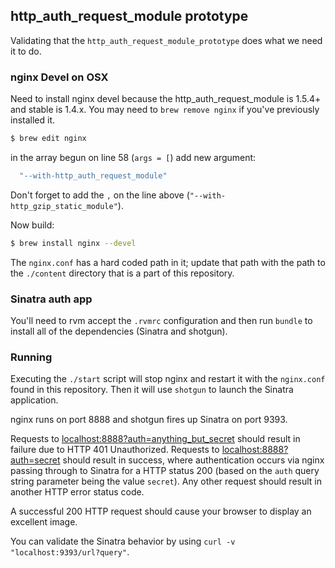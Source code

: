 ## http_auth_request_module prototype

Validating that the `http_auth_request_module_prototype` does what we need it to do.

### nginx Devel on OSX

Need to install nginx devel because the http_auth_request_module is 1.5.4+ and stable is 1.4.x. You may need to `brew remove nginx` if you've previously installed it.

```sh
$ brew edit nginx
```

in the array begun on line 58 (`args = [`) add new argument:

```ruby
  "--with-http_auth_request_module"
```

Don't forget to add the `,` on the line above (`"--with-http_gzip_static_module"`).

Now build:

```sh
$ brew install nginx --devel
```

The `nginx.conf` has a hard coded path in it; update that path with the path to the
`./content` directory that is a part of this repository.

### Sinatra auth app

You'll need to rvm accept the `.rvmrc` configuration and then run `bundle` to install
all of the dependencies (Sinatra and shotgun).

### Running

Executing the `./start` script will stop nginx and restart it with the `nginx.conf` found
in this repository. Then it will use `shotgun` to launch the Sinatra application.

nginx runs on port 8888 and shotgun fires up Sinatra on port 9393.

Requests to [localhost:8888?auth=anything_but_secret](http://localhost:8888?auth=ninja) should result in failure due to HTTP 401 Unauthorized. Requests to [localhost:8888?auth=secret](http://localhost:8888?auth=secret) should result in success, where authentication occurs via nginx passing through to Sinatra for a HTTP status 200 (based on the `auth` query string parameter being the value `secret`). Any other request should result in another HTTP error status code.

A successful 200 HTTP request should cause your browser to display an excellent image.

You can validate the Sinatra behavior by using `curl -v "localhost:9393/url?query"`.
